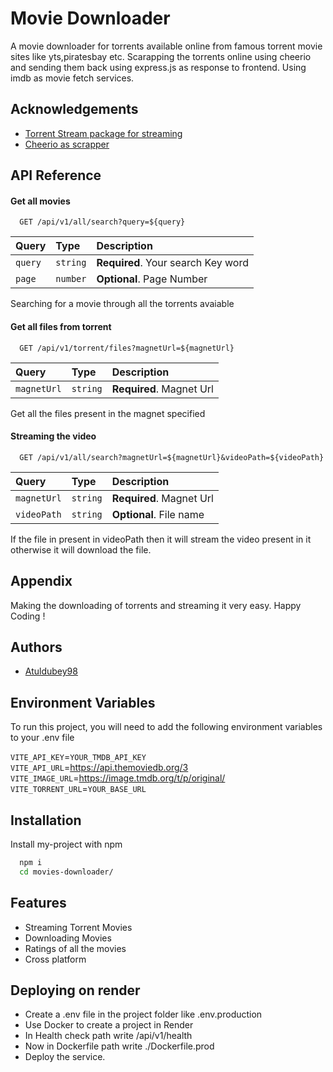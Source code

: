 
# Movie Downloader

A movie downloader for torrents available online from famous torrent movie sites like yts,piratesbay etc. Scarapping the torrents online using cheerio and sending them back using express.js as response to frontend. Using imdb as movie fetch services.


## Acknowledgements

 - [Torrent Stream package for streaming](https://www.npmjs.com/package/torrent-stream)
 - [Cheerio as scrapper](https://cheerio.js.org/)

## API Reference

#### Get all movies

```http
  GET /api/v1/all/search?query=${query}
```

| Query | Type     | Description                |
| :-------- | :------- | :------------------------- |
| `query` | `string` | **Required**. Your search Key word  |
| `page` | `number` | **Optional**. Page Number |

Searching for a movie through all the torrents avaiable


#### Get all files from torrent

```http
  GET /api/v1/torrent/files?magnetUrl=${magnetUrl}
```

| Query | Type     | Description                |
| :-------- | :------- | :------------------------- |
| `magnetUrl` | `string` | **Required**. Magnet Url  |


Get all the files present in the magnet specified

#### Streaming the video

```http
  GET /api/v1/all/search?magnetUrl=${magnetUrl}&videoPath=${videoPath}
```

| Query | Type     | Description                |
| :-------- | :------- | :------------------------- |
| `magnetUrl` | `string` | **Required**. Magnet Url  |
| `videoPath` | `string` | **Optional**. File name  |


If the file in present in videoPath then it will stream the video present in it otherwise it will download the file.


## Appendix

Making the downloading of torrents and streaming it very easy. Happy Coding !
## Authors

- [Atuldubey98](https://github.com/Atuldubey98)


## Environment Variables

To run this project, you will need to add the following environment variables to your .env file

`VITE_API_KEY`=`YOUR_TMDB_API_KEY`
`VITE_API_URL`=https://api.themoviedb.org/3
`VITE_IMAGE_URL`=https://image.tmdb.org/t/p/original/
`VITE_TORRENT_URL`=`YOUR_BASE_URL`
## Installation

Install my-project with npm

```bash
  npm i
  cd movies-downloader/
```
    
## Features

- Streaming Torrent Movies
- Downloading Movies
- Ratings of all the movies
- Cross platform

## Deploying on render

- Create a .env file in the project folder like .env.production
- Use Docker to create a project in Render
- In Health check path write /api/v1/health
- Now in Dockerfile path write ./Dockerfile.prod
- Deploy the service.

